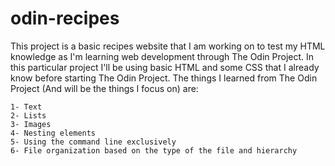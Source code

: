 # odin-recipes

This project is a basic recipes website that I am working on to test my HTML knowledge as I'm learning web development through The Odin Project. 
In this particular project I'll be using basic HTML and some CSS that I already know before starting The Odin Project.
The things I learned from The Odin Project (And will be the things I focus on) are:

    1- Text
    2- Lists
    3- Images
    4- Nesting elements
    5- Using the command line exclusively 
    6- File organization based on the type of the file and hierarchy
    